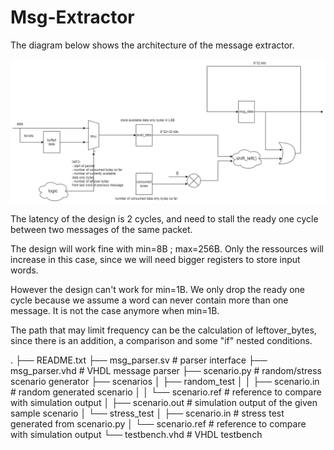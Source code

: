 # Msg-Extractor

The diagram below shows the architecture of the message extractor.

![alt text](https://github.com/anaslartiste94/Msg-Extractor/blob/main/design_diagram.png)

The latency of the design is 2 cycles, and need to stall the ready one cycle between two messages of the same packet.

The design will work fine with min=8B ; max=256B. Only the ressources will increase in this case, since we will need bigger registers to store input words.

However the design can't work for min=1B. We only drop the ready one cycle because we assume a word can never contain more than one message. It is not the case anymore when min=1B. 

The path that may limit frequency can be the calculation of leftover_bytes, since there is an addition, a comparison and some "if" nested conditions.

.
├── README.txt
├── msg_parser.sv         # parser interface
├── msg_parser.vhd        # VHDL message parser
├── scenario.py           # random/stress scenario generator 
├── scenarios
│   ├── random_test
│   │   ├── scenario.in   # random generated scenario
│   │   └── scenario.ref  # reference to compare with simulation output
│   ├── scenario.out      # simulation output of the given sample scenario
│   └── stress_test
│       ├── scenario.in   # stress test generated from scenario.py
│       └── scenario.ref  # reference to compare with simulation output
└── testbench.vhd         # VHDL testbench
